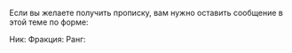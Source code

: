 Если вы желаете получить прописку, вам нужно оставить сообщение в этой теме по форме:

Ник:
Фракция:
Ранг:
